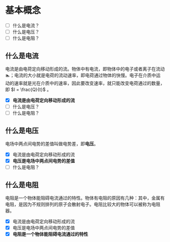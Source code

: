 # 基本概念

- [ ] 什么是电流？
- [ ] 什么是电压？
- [ ] 什么是电阻？

## 什么是电流

电流是由电荷定向移动形成的流。物体中有电流，即物体中的电子或者离子在流动🏊；电流的大小就是电荷的流动速率，即电荷通过物体的快慢。电子在介质中运动的速率就是光在介质中的速率，因此要改变速率，就只能改变电荷通过的数量，即 $I = \frac{Q}{t}$ 。

- [x] **电流是由电荷定向移动形成的流**
- [ ] 什么是电压？
- [ ] 什么是电阻？

## 什么是电压

电场中两点间电势的差值叫做电势差，即**电压**。

- [x] 电流是由电荷定向移动形成的流
- [x] **电压是电场中两点间电势的差值**
- [ ] 什么是电阻？

## 什么是电阻

电阻是一个物体能阻碍电流通过的特性。物体有电阻的原因有几种：其中，金属有电阻，是因为不规则排列的原子会散射电子。电阻比较大的物体可以被称为电阻器。

- [x] 电流是由电荷定向移动形成的流
- [x] 电压是电场中两点间电势的差值
- [x] **电阻是一个物体能阻碍电流通过的特性**
